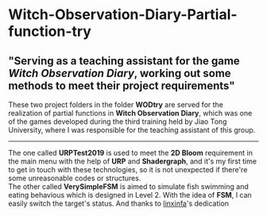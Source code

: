 # Witch-Observation-Diary-Partial-function-try  
## "Serving as a teaching assistant for the game *Witch Observation Diary*, working out some methods to meet their project requirements"  
These two project folders in the folder **WODtry** are served for the realization of partial functions in **Witch Observation Diary**, which was one of the games developed during the third training held by Jiao Tong University, where I was responsible for the teaching assistant of this group.  
****
The one called **URPTest2019** is used to meet the **2D Bloom** requirement in the main menu with the help of **URP** and **Shadergraph**, and it's my first time to get in touch with these technologies, so it is not unexpected if there're some unreasonable codes or structures.  
The other called **VerySimpleFSM** is aimed to simulate fish swimming and eating behavious which is designed in Level 2. With the idea of **FSM**, I can easily switch the target's status. And thanks to [linxinfa](https://github.com/linxinfa/Unity-FishSwimByPath)'s dedication
